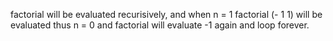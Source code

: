 factorial will be evaluated recurisively, and when n = 1 factorial (- 1 1) will be evaluated thus n = 0 and factorial will evaluate -1 again and loop forever.
